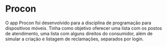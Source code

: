 # Procon

O app Procon foi desenvolvido para a disciplina de programação para dispositivos móveis. Tinha como objetivo oferecer uma lista com os postos de atendimento, uma lista com alguns direitos do consumidor, além de simular a criação e listagem de reclamações, separados por login.

